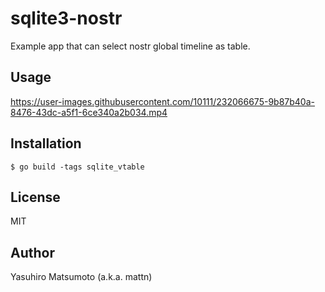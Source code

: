 # sqlite3-nostr

Example app that can select nostr global timeline as table.

## Usage

https://user-images.githubusercontent.com/10111/232066675-9b87b40a-8476-43dc-a5f1-6ce340a2b034.mp4

## Installation

```
$ go build -tags sqlite_vtable
```

## License

MIT

## Author

Yasuhiro Matsumoto (a.k.a. mattn)
